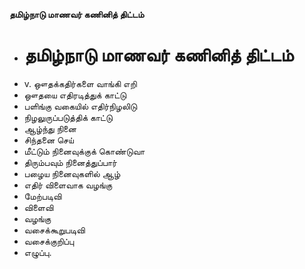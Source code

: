 **தமிழ்நாடு மாணவர் கணினித் திட்டம்**
- # தமிழ்நாடு மாணவர் கணினித் திட்டம்
- v. ஔதக்கதிர்களை வாங்கி எறி
- ஔதயை எதிரடித்துக் காட்டு
- பளிங்கு வகையில் எதிர்நிழலிடு
- நிழலுருப்படுத்திக் காட்டு
- ஆழ்ந்து நினை
- சிந்தனை செய்
- மீட்டும் நினைவுக்குக் கொண்டுவா
- திரும்பவும் நினைத்துப்பார்
-  பழைய நினைவுகளில் ஆழ்
- எதிர் விளைவாக வழங்கு
- மேற்படிவி
- விளைவி
- வழங்கு
- வசைக்கூறுபடிவி
- வசைக்குறிப்பு
- எழுப்பு.

